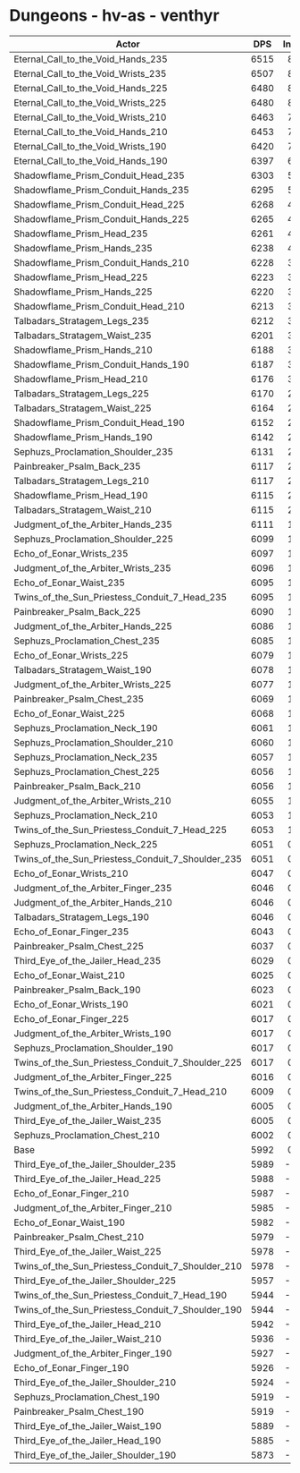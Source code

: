 # Dungeons - hv-as - venthyr
| Actor | DPS | Increase |
|---|:---:|:---:|
|Eternal_Call_to_the_Void_Hands_235|6515|8.73%|
|Eternal_Call_to_the_Void_Wrists_235|6507|8.59%|
|Eternal_Call_to_the_Void_Hands_225|6480|8.14%|
|Eternal_Call_to_the_Void_Wrists_225|6480|8.14%|
|Eternal_Call_to_the_Void_Wrists_210|6463|7.86%|
|Eternal_Call_to_the_Void_Hands_210|6453|7.69%|
|Eternal_Call_to_the_Void_Wrists_190|6420|7.14%|
|Eternal_Call_to_the_Void_Hands_190|6397|6.76%|
|Shadowflame_Prism_Conduit_Head_235|6303|5.19%|
|Shadowflame_Prism_Conduit_Hands_235|6295|5.06%|
|Shadowflame_Prism_Conduit_Head_225|6268|4.61%|
|Shadowflame_Prism_Conduit_Hands_225|6265|4.56%|
|Shadowflame_Prism_Head_235|6261|4.49%|
|Shadowflame_Prism_Hands_235|6238|4.11%|
|Shadowflame_Prism_Conduit_Hands_210|6228|3.94%|
|Shadowflame_Prism_Head_225|6223|3.86%|
|Shadowflame_Prism_Hands_225|6220|3.81%|
|Shadowflame_Prism_Conduit_Head_210|6213|3.69%|
|Talbadars_Stratagem_Legs_235|6212|3.67%|
|Talbadars_Stratagem_Waist_235|6201|3.49%|
|Shadowflame_Prism_Hands_210|6188|3.27%|
|Shadowflame_Prism_Conduit_Hands_190|6187|3.25%|
|Shadowflame_Prism_Head_210|6176|3.07%|
|Talbadars_Stratagem_Legs_225|6170|2.97%|
|Talbadars_Stratagem_Waist_225|6164|2.87%|
|Shadowflame_Prism_Conduit_Head_190|6152|2.67%|
|Shadowflame_Prism_Hands_190|6142|2.50%|
|Sephuzs_Proclamation_Shoulder_235|6131|2.32%|
|Painbreaker_Psalm_Back_235|6117|2.09%|
|Talbadars_Stratagem_Legs_210|6117|2.09%|
|Shadowflame_Prism_Head_190|6115|2.05%|
|Talbadars_Stratagem_Waist_210|6115|2.05%|
|Judgment_of_the_Arbiter_Hands_235|6111|1.99%|
|Sephuzs_Proclamation_Shoulder_225|6099|1.79%|
|Echo_of_Eonar_Wrists_235|6097|1.75%|
|Judgment_of_the_Arbiter_Wrists_235|6096|1.74%|
|Echo_of_Eonar_Waist_235|6095|1.72%|
|Twins_of_the_Sun_Priestess_Conduit_7_Head_235|6095|1.72%|
|Painbreaker_Psalm_Back_225|6090|1.64%|
|Judgment_of_the_Arbiter_Hands_225|6086|1.57%|
|Sephuzs_Proclamation_Chest_235|6085|1.55%|
|Echo_of_Eonar_Wrists_225|6079|1.45%|
|Talbadars_Stratagem_Waist_190|6078|1.44%|
|Judgment_of_the_Arbiter_Wrists_225|6077|1.42%|
|Painbreaker_Psalm_Chest_235|6069|1.29%|
|Echo_of_Eonar_Waist_225|6068|1.27%|
|Sephuzs_Proclamation_Neck_190|6061|1.15%|
|Sephuzs_Proclamation_Shoulder_210|6060|1.13%|
|Sephuzs_Proclamation_Neck_235|6057|1.08%|
|Sephuzs_Proclamation_Chest_225|6056|1.07%|
|Painbreaker_Psalm_Back_210|6056|1.07%|
|Judgment_of_the_Arbiter_Wrists_210|6055|1.05%|
|Sephuzs_Proclamation_Neck_210|6053|1.02%|
|Twins_of_the_Sun_Priestess_Conduit_7_Head_225|6053|1.02%|
|Sephuzs_Proclamation_Neck_225|6051|0.98%|
|Twins_of_the_Sun_Priestess_Conduit_7_Shoulder_235|6051|0.98%|
|Echo_of_Eonar_Wrists_210|6047|0.92%|
|Judgment_of_the_Arbiter_Finger_235|6046|0.90%|
|Judgment_of_the_Arbiter_Hands_210|6046|0.90%|
|Talbadars_Stratagem_Legs_190|6046|0.90%|
|Echo_of_Eonar_Finger_235|6043|0.85%|
|Painbreaker_Psalm_Chest_225|6037|0.75%|
|Third_Eye_of_the_Jailer_Head_235|6029|0.62%|
|Echo_of_Eonar_Waist_210|6025|0.55%|
|Painbreaker_Psalm_Back_190|6023|0.52%|
|Echo_of_Eonar_Wrists_190|6021|0.48%|
|Echo_of_Eonar_Finger_225|6017|0.42%|
|Judgment_of_the_Arbiter_Wrists_190|6017|0.42%|
|Sephuzs_Proclamation_Shoulder_190|6017|0.42%|
|Twins_of_the_Sun_Priestess_Conduit_7_Shoulder_225|6017|0.42%|
|Judgment_of_the_Arbiter_Finger_225|6016|0.40%|
|Twins_of_the_Sun_Priestess_Conduit_7_Head_210|6009|0.28%|
|Judgment_of_the_Arbiter_Hands_190|6005|0.22%|
|Third_Eye_of_the_Jailer_Waist_235|6005|0.22%|
|Sephuzs_Proclamation_Chest_210|6002|0.17%|
|Base|5992|0.00%|
|Third_Eye_of_the_Jailer_Shoulder_235|5989|-0.05%|
|Third_Eye_of_the_Jailer_Head_225|5988|-0.07%|
|Echo_of_Eonar_Finger_210|5987|-0.08%|
|Judgment_of_the_Arbiter_Finger_210|5985|-0.12%|
|Echo_of_Eonar_Waist_190|5982|-0.17%|
|Painbreaker_Psalm_Chest_210|5979|-0.22%|
|Third_Eye_of_the_Jailer_Waist_225|5978|-0.23%|
|Twins_of_the_Sun_Priestess_Conduit_7_Shoulder_210|5978|-0.23%|
|Third_Eye_of_the_Jailer_Shoulder_225|5957|-0.58%|
|Twins_of_the_Sun_Priestess_Conduit_7_Head_190|5944|-0.80%|
|Twins_of_the_Sun_Priestess_Conduit_7_Shoulder_190|5944|-0.80%|
|Third_Eye_of_the_Jailer_Head_210|5942|-0.83%|
|Third_Eye_of_the_Jailer_Waist_210|5936|-0.93%|
|Judgment_of_the_Arbiter_Finger_190|5927|-1.08%|
|Echo_of_Eonar_Finger_190|5926|-1.10%|
|Third_Eye_of_the_Jailer_Shoulder_210|5924|-1.13%|
|Sephuzs_Proclamation_Chest_190|5919|-1.22%|
|Painbreaker_Psalm_Chest_190|5919|-1.22%|
|Third_Eye_of_the_Jailer_Waist_190|5889|-1.72%|
|Third_Eye_of_the_Jailer_Head_190|5885|-1.79%|
|Third_Eye_of_the_Jailer_Shoulder_190|5873|-1.99%|
